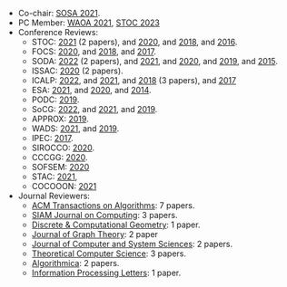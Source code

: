 
- Co-chair: [SOSA 2021](https://www.siam.org/conferences/cm/conference/sosa21).
- PC Member: [WAOA 2021](http://algo2021.tecnico.ulisboa.pt/WAOA2021/), [STOC 2023](http://acm-stoc.org/stoc2023/)
- Conference Reviews: 
    - STOC:  [2021](http://acm-stoc.org/stoc2021/) (2 papers), and [2020](http://acm-stoc.org/stoc2020/), and [2018](http://acm-stoc.org/stoc2018/), and  [2016](http://acm-stoc.org/stoc2016/).
    - FOCS: [2020](https://focs2020.cs.duke.edu), and [2018](https://www.irif.fr/~focs2018/), and  [2017](http://focs17.simons.berkeley.edu/).
    - SODA: [2022](https://www.siam.org/conferences/cm/conference/soda22) (2 papers), and [2021](https://www.siam.org/conferences/cm/conference/soda21), and [2020](https://www.siam.org/Conferences/CM/Conference/soda20), and [2019](https://www.siam.org/conferences/CM/Main/soda19), and [2015](http://www.siam.org/meetings/da15/).
    - ISSAC: [2020](https://issac-conference.org/2020/) (2 papers).
    - ICALP: [2022](https://icalp2022.irif.fr), and [2021](http://easyconferences.eu/icalp2021/), and
        [2018](https://iuuk.mff.cuni.cz/~icalp2018/) (3 papers), and 
        [2017](http://icalp17.mimuw.edu.pl/)
    - ESA: [2021](http://algo2021.tecnico.ulisboa.pt/ESA2021/), and 
        [2020](http://algo2020.di.unipi.it/ESA2020/index.html), and 
        [2014](http://algo2014.ii.uni.wroc.pl/). 
    - PODC: [2019](https://www.podc.org).
    - SoCG: [2022](https://www.inf.fu-berlin.de/inst/ag-ti/socg22/socg.html), and [2021](https://cse.buffalo.edu/socg21/socg.html), and [2019](http://eecs.oregonstate.edu/socg19/).
    - APPROX: [2019](https://eatcs.org/index.php/component/content/article/1-news/2804-approx-2019-call-for-papers).
    - WADS: [2021](https://projects.cs.dal.ca/wads2021/), and 
        [2019](http://www.wads.org).
    - IPEC: [2017](https://algo2017.ac.tuwien.ac.at/ipec/).
    - SIROCCO: [2020](https://sirocco2020.cs.uni-paderborn.de/index.html).
    - CCCGG: [2020](http://vga.usask.ca/cccg2020/).
    - SOFSEM: [2020](https://cyprusconferences.org/sofsem2020/)
    - STAC: [2021](https://stacs2021.saarland-informatics-campus.de),
    - COCOOON: [2021](http://www.wikicfp.com/cfp/servlet/event.showcfp?eventid=127526&copyownerid=35838)
-  Journal Reviewers: 
    - [ACM Transactions on Algorithms](http://talg.acm.org/): 7 papers.
    - [SIAM Journal on Computing](https://www.siam.org/publications/journals/siam-journal-on-computing-sicomp): 3 papers.
    - [Discrete & Computational Geometry](https://www.springer.com/journal/454): 1 paper.
    - [Journal of Graph Theory](https://onlinelibrary.wiley.com/journal/10970118): 2 paper
    - [Journal of Computer and System Sciences](https://www.journals.elsevier.com/journal-of-computer-and-system-sciences): 2 papers.
    - [Theoretical Computer Science](https://www.journals.elsevier.com/theoretical-computer-science): 3 papers.
    - [Algorithmica](https://www.springer.com/journal/453): 2 papers.
    - [Information Processing Letters](https://www.journals.elsevier.com/information-processing-letters): 1 paper.
    
